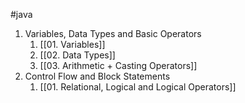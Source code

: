 #java

1. Variables, Data Types and Basic Operators
	1. [[01. Variables]]
	2. [[02. Data Types]]
	3. [[03. Arithmetic + Casting Operators]]
2. Control Flow and Block Statements
	1. [[01. Relational, Logical and Logical Operators]]